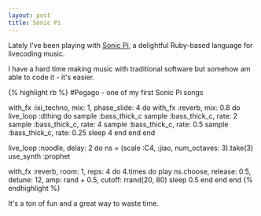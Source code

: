 ```yaml
---
layout: post
title: Sonic Pi
---
```


Lately I've been playing with [Sonic Pi](http://sonic-pi.net/), a delightful Ruby-based language for livecoding music. 

I have a hard time making music with traditional software but somehow am able to code it - it's easier. 

{% highlight rb %}
#Pegago - one of my first Sonic Pi songs

with_fx :ixi_techno, mix: 1, phase_slide: 4 do
  with_fx :reverb, mix: 0.8 do
    live_loop :dthing do
      sample :bass_thick_c
      sample :bass_thick_c, rate: 2
      sample :bass_thick_c, rate: 4
      sample :bass_thick_c, rate: 0.5
      sample :bass_thick_c, rate: 0.25
      sleep 4
    end
  end
end


live_loop :noodle, delay: 2 do
  ns = (scale :C4, :jiao, num_octaves: 3).take(3)
  use_synth :prophet

  with_fx :reverb, room: 1, reps: 4 do
    4.times do
      play ns.choose, release: 0.5, detune: 12, amp: rand + 0.5, cutoff: rrand(20, 80)
      sleep 0.5
    end
  end
end
{% endhighlight %}

It's a ton of fun and a great way to waste time.